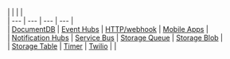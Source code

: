 | | | |  
| --- | --- | --- | --- |  
| [DocumentDB](../articles/azure-functions/functions-bindings-documentdb.md) | [Event Hubs](../articles/azure-functions/functions-bindings-event-hubs.md) | [HTTP/webhook](../articles/azure-functions/functions-bindings-http-webhook.md) | [Mobile Apps](../articles/azure-functions/functions-bindings-mobile-apps.md) |  
| [Notification Hubs](../articles/azure-functions/functions-bindings-notification-hubs.md) | [Service Bus](../articles/azure-functions/functions-bindings-service-bus.md) | [Storage Queue](../articles/azure-functions/functions-bindings-storage-queue.md) |  [Storage Blob](../articles/azure-functions/functions-bindings-storage-blob.md) |  
|  [Storage Table](../articles/azure-functions/functions-bindings-storage-table.md) | [Timer](../articles/azure-functions/functions-bindings-timer.md) | [Twilio](../articles/azure-functions/functions-bindings-twilio.md) |    |

